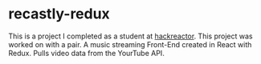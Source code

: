 # recastly-redux
This is a project I completed as a student at [hackreactor](http://hackreactor.com). This project was worked on with a pair.
A music streaming Front-End created in React with Redux. Pulls video data from the YourTube API.
